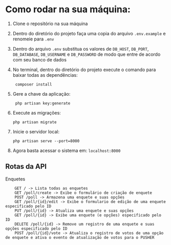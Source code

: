 # Como rodar na sua máquina:

1. Clone o repositório na sua máquina
2. Dentro do diretório do projeto faça uma copia do arquivo `.env.example` e renomeie para `.env`
3. Dentro do arquivo `.env` substitua os valores de `DB_HOST`, `DB_PORT`, `DB_DATABASE`, `DB_USERNAME` e `DB_PASSWORD` de modo que entre de acordo com seu banco de dados
4. No terminal, dentro do diretório do projeto execute o comando para baixar todas as dependências:
   ```   
    composer install
   ```
5. Gere a chave da aplicação:
   ```
    php artisan key:generate
   ```

6. Execute as migrações:
    ```
    php artisan migrate
    ```
7. Inicie o servidor local:
    ```
    php artisan serve --port=8000
    ```
8. Agora basta acessar o sistema em: `localhost:8000`

## Rotas da API
Enquetes
   ```
       GET / -> Lista todas as enquetes
       GET /poll/create -> Exibe o formulário de criação de enquete
       POST /poll -> Armazena uma enquete e suas opções
       GET /poll/{id}/edit -> Exibe o formulario de edição de uma enquete especificado pelo ID
       PUT /poll/{id} -> Atualiza uma enquete e suas opções
       GET /poll/{id} -> Exibe uma enquete (e opções) especificado pelo ID
       DELETE /poll/{id} -> Remove um registro de uma enquete e suas opções especificado pelo ID
       POST /poll/{id}/vote -> Atualiza o registro de votos de uma opção de enquete e ativa o evento de atualização de votos para o PUSHER
   ```
